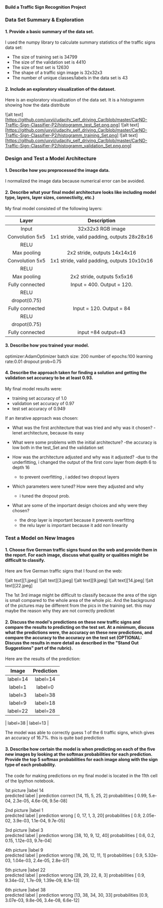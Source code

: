 

**Build a Traffic Sign Recognition Project**



### Data Set Summary & Exploration

#### 1. Provide a basic summary of the data set.

I used the numpy library to calculate summary statistics of the traffic
signs data set:

* The size of training set is 34799
* The size of the validation set is 4410
* The size of test set is 12630
* The shape of a traffic sign image is 32x32x3
* The number of unique classes/labels in the data set is 43

#### 2. Include an exploratory visualization of the dataset.

Here is an exploratory visualization of the data set. It is a histogramm showing how the data distribute

![alt text][https://github.com/uxvii/udacity_self_driving_Car/blob/master/CarND-Traffic-Sign-Classifier-P2/histogramm_test_Set.png.png]
![alt text][https://github.com/uxvii/udacity_self_driving_Car/blob/master/CarND-Traffic-Sign-Classifier-P2/histogramm_training_Set.png]
![alt text][https://github.com/uxvii/udacity_self_driving_Car/blob/master/CarND-Traffic-Sign-Classifier-P2/histogramm_validation_Set.png.png]


### Design and Test a Model Architecture

#### 1. Describe how you preprocessed the image data.

 I normalized the image data because numerical error can be avoided.


#### 2. Describe what your final model architecture looks like including model type, layers, layer sizes, connectivity, etc.) 

My final model consisted of the following layers:

| Layer         		|     Description	        					| 
|:---------------------:|:---------------------------------------------:| 
| Input         		| 32x32x3 RGB image   							| 
| Convolution 5x5     	| 1x1 stride, valid padding, outputs 28x28x16 	|
| RELU					|										
| Max pooling	      	| 2x2 stride,  outputs 14x14x16 
| Convolution 5x5	    | 1x1 stride, valid padding, outputs 10x10x16 | 
| RELU					|										
| Max pooling	      	| 2x2 stride,  outputs 5x5x16|				
| Fully connected	| Input = 400. Output = 120.|
|RELU|
|dropot(0.75)|
| Fully connected	| Input = 120. Output = 84|
|RELU|
|dropot(0.75)|       									
| Fully connected	|input =84   output=43 		|								

#### 3. Describe how you trained your model. 
optimizer:AdamOptimizer
batch size: 200
number of epochs:100
learning rate:0.01
dropout prob=0.75

#### 4. Describe the approach taken for finding a solution and getting the validation set accuracy to be at least 0.93. 

My final model results were:
* training set accuracy of 1.0
* validation set accuracy of 0.97
* test set accuracy of 0.949

If an iterative approach was chosen:
* What was the first architecture that was tried and why was it chosen?
  -lenet architecture, because its easy 

* What were some problems with the initial architecture?
  -the accuracy is low both in the test_Set and the validation set

* How was the architecture adjusted and why was it adjusted? 
  -due to the underfitting, i changed the output of the first conv layer from depth 6 to depth 16
  - to prevent overfitting , i added two dropout layers
	
* Which parameters were tuned? How were they adjusted and why
  - i tuned the dropout prob.

* What are some of the important design choices and why were they chosen? 
  - the drop layer is important because it prevents overfittng
  - the relu layer is important because it add non linearity



### Test a Model on New Images

#### 1. Choose five German traffic signs found on the web and provide them in the report. For each image, discuss what quality or qualities might be difficult to classify.

Here are five German traffic signs that I found on the web:

![alt text][1.jpeg] ![alt text][3.jpeg] ![alt text][9.jpeg] 
![alt text][14.jpeg] ![alt text][22.jpeg]

The 1st 3rd image might be difficult to classify because the area of the sign is small compared to the whole area of the whole pic. And the background of the pictures may be different from the pics in the training set. this may maybe the reason why they are not correctly predictet

#### 2. Discuss the model's predictions on these new traffic signs and compare the results to predicting on the test set. At a minimum, discuss what the predictions were, the accuracy on these new predictions, and compare the accuracy to the accuracy on the test set (OPTIONAL: Discuss the results in more detail as described in the "Stand Out Suggestions" part of the rubric).

Here are the results of the prediction:

| Image			        |     Prediction	        					| 
|:---------------------:|:---------------------------------------------:| 
| label=14      		| label=14  									| 
| label=1     			| label=0 										|
| label=3			|label=38 											|
| label=9	      		| label=18 					 				|
| label=22		        | label=28      	   	|

| label=38	                | label=13    	   	   |

The model was able to correctly guess 1 of the 6 traffic signs, which gives an accuracy of 16.7%. this is quite bad prediction

#### 3. Describe how certain the model is when predicting on each of the five new images by looking at the softmax probabilities for each prediction. Provide the top 5 softmax probabilities for each image along with the sign type of each probability. 
The code for making predictions on my final model is located in the 11th cell of the Ipython notebook.

1st picture   |label 14    
predicted label  | prediction correct
[14, 15,  5, 25,  2]
probabilities
[  0.99,   5.e-04,   2.3e-05, 4.6e-06, 9.5e-08]


2nd picture   |label 1   
predicted label  | prediction wrong
[ 0, 17,  1,  3, 20]
probabilities
[ 0.9,   2.05e-02,   3.9e-03, 1.1e-04,   9.7e-05]

3rd picture   |label 3   
predicted label  | prediction wrong
[38, 10,  9, 12, 40]
probabilities
[  0.6,   0.2,   0.15, 1.12e-03,   9.7e-04]

4th picture   |label 9   
predicted label  | prediction wrong
[18, 26, 12, 11,  1]
probabilities
[  0.9,   5.32e-03,   1.04e-03, 2.4e-05,   2.8e-07]

5th picture   |label 22   
predicted label  | prediction wrong
[28, 29, 22,  8,  3]
probabilities
[ 0.9,   9.34e-02,   1.7e-09, 1.39e-09,   8.1e-13]


6th picture   |label 38  
predicted label  | prediction wrong
[13, 38, 34, 30, 33]
probabilities
[0.9,   3.07e-03,   9.8e-06, 3.4e-08,   6.6e-12]

